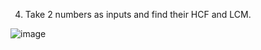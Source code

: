 4. Take 2 numbers as inputs and find their HCF and LCM.

![image](https://github.com/Fasiuddin22/FlowChart-psuedocode/assets/127682497/f2db705e-636e-4413-a84f-38624122fe54)
